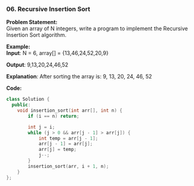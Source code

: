 ### 06. Recursive Insertion Sort

**Problem Statement:** <br/>
Given an array of N integers, write a program to implement the Recursive Insertion Sort algorithm.

**Example:** <br/>
**Input**: N = 6, array[] = {13,46,24,52,20,9}

**Output**: 9,13,20,24,46,52

**Explanation**: After sorting the array is: 9, 13, 20, 24, 46, 52

**Code:** 
```cpp
class Solution {
  public:
    void insertion_sort(int arr[], int n) {
        if (i == n) return;

        int j = i;
        while (j > 0 && arr[j - 1] > arr[j]) {
            int temp = arr[j - 1];
            arr[j - 1] = arr[j];
            arr[j] = temp;
            j--;
        }
        insertion_sort(arr, i + 1, n);
    }
};
```
